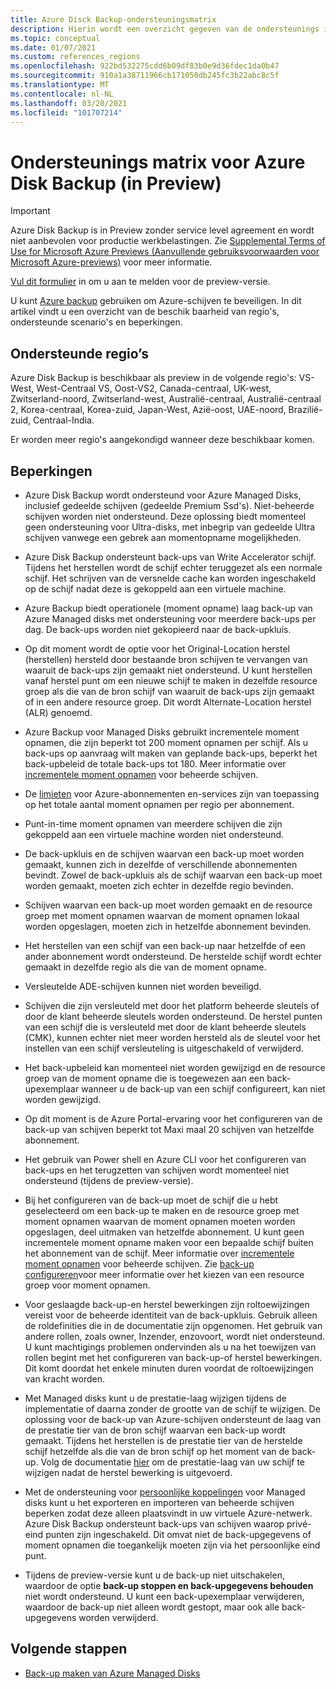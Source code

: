 ```yaml
---
title: Azure Disck Backup-ondersteuningsmatrix
description: Hierin wordt een overzicht gegeven van de ondersteunings instellingen en beperkingen voor Azure-schijf back-ups.
ms.topic: conceptual
ms.date: 01/07/2021
ms.custom: references_regions
ms.openlocfilehash: 922bd532275cdd6b09df83b0e9d36fdec1da0b47
ms.sourcegitcommit: 910a1a38711966cb171050db245fc3b22abc8c5f
ms.translationtype: MT
ms.contentlocale: nl-NL
ms.lasthandoff: 03/20/2021
ms.locfileid: "101707214"
---
```

# <a name="azure-disk-backup-support-matrix-in-preview"></a>Ondersteunings matrix voor Azure Disk Backup (in Preview)

>[!IMPORTANT]
>Azure Disk Backup is in Preview zonder service level agreement en wordt niet aanbevolen voor productie werkbelastingen. Zie [Supplemental Terms of Use for Microsoft Azure Previews (Aanvullende gebruiksvoorwaarden voor Microsoft Azure-previews)](https://azure.microsoft.com/support/legal/preview-supplemental-terms/) voor meer informatie.
>
>[Vul dit formulier](https://forms.office.com/Pages/ResponsePage.aspx?id=v4j5cvGGr0GRqy180BHbR1vE8L51DIpDmziRt_893LVUNFlEWFJBN09PTDhEMjVHS05UWFkxUlUzUS4u) in om u aan te melden voor de preview-versie.

U kunt [Azure backup](./backup-overview.md) gebruiken om Azure-schijven te beveiligen. In dit artikel vindt u een overzicht van de beschik baarheid van regio's, ondersteunde scenario's en beperkingen.

## <a name="supported-regions"></a>Ondersteunde regio’s

Azure Disk Backup is beschikbaar als preview in de volgende regio's: VS-West, West-Centraal VS, Oost-VS2, Canada-centraal, UK-west, Zwitserland-noord, Zwitserland-west, Australië-centraal, Australië-centraal 2, Korea-centraal, Korea-zuid, Japan-West, Azië-oost, UAE-noord, Brazilië-zuid, Centraal-India. 

Er worden meer regio's aangekondigd wanneer deze beschikbaar komen.

## <a name="limitations"></a>Beperkingen

- Azure Disk Backup wordt ondersteund voor Azure Managed Disks, inclusief gedeelde schijven (gedeelde Premium Ssd's). Niet-beheerde schijven worden niet ondersteund. Deze oplossing biedt momenteel geen ondersteuning voor Ultra-disks, met inbegrip van gedeelde Ultra schijven vanwege een gebrek aan momentopname mogelijkheden.

- Azure Disk Backup ondersteunt back-ups van Write Accelerator schijf. Tijdens het herstellen wordt de schijf echter teruggezet als een normale schijf. Het schrijven van de versnelde cache kan worden ingeschakeld op de schijf nadat deze is gekoppeld aan een virtuele machine.

- Azure Backup biedt operationele (moment opname) laag back-up van Azure Managed disks met ondersteuning voor meerdere back-ups per dag. De back-ups worden niet gekopieerd naar de back-upkluis.

- Op dit moment wordt de optie voor het Original-Location herstel (herstellen) hersteld door bestaande bron schijven te vervangen van waaruit de back-ups zijn gemaakt niet ondersteund. U kunt herstellen vanaf herstel punt om een nieuwe schijf te maken in dezelfde resource groep als die van de bron schijf van waaruit de back-ups zijn gemaakt of in een andere resource groep. Dit wordt Alternate-Location herstel (ALR) genoemd.

- Azure Backup voor Managed Disks gebruikt incrementele moment opnamen, die zijn beperkt tot 200 moment opnamen per schijf. Als u back-ups op aanvraag wilt maken van geplande back-ups, beperkt het back-upbeleid de totale back-ups tot 180. Meer informatie over [incrementele moment opnamen](../virtual-machines/disks-incremental-snapshots.md#restrictions) voor beheerde schijven.

- De [limieten](../azure-resource-manager/management/azure-subscription-service-limits.md#virtual-machine-disk-limits) voor Azure-abonnementen en-services zijn van toepassing op het totale aantal moment opnamen per regio per abonnement.

- Punt-in-time moment opnamen van meerdere schijven die zijn gekoppeld aan een virtuele machine worden niet ondersteund.

- De back-upkluis en de schijven waarvan een back-up moet worden gemaakt, kunnen zich in dezelfde of verschillende abonnementen bevindt. Zowel de back-upkluis als de schijf waarvan een back-up moet worden gemaakt, moeten zich echter in dezelfde regio bevinden.

- Schijven waarvan een back-up moet worden gemaakt en de resource groep met moment opnamen waarvan de moment opnamen lokaal worden opgeslagen, moeten zich in hetzelfde abonnement bevinden.

- Het herstellen van een schijf van een back-up naar hetzelfde of een ander abonnement wordt ondersteund. De herstelde schijf wordt echter gemaakt in dezelfde regio als die van de moment opname.

- Versleutelde ADE-schijven kunnen niet worden beveiligd.

- Schijven die zijn versleuteld met door het platform beheerde sleutels of door de klant beheerde sleutels worden ondersteund. De herstel punten van een schijf die is versleuteld met door de klant beheerde sleutels (CMK), kunnen echter niet meer worden hersteld als de sleutel voor het instellen van een schijf versleuteling is uitgeschakeld of verwijderd.

- Het back-upbeleid kan momenteel niet worden gewijzigd en de resource groep van de moment opname die is toegewezen aan een back-upexemplaar wanneer u de back-up van een schijf configureert, kan niet worden gewijzigd.

- Op dit moment is de Azure Portal-ervaring voor het configureren van de back-up van schijven beperkt tot Maxi maal 20 schijven van hetzelfde abonnement.

- Het gebruik van Power shell en Azure CLI voor het configureren van back-ups en het terugzetten van schijven wordt momenteel niet ondersteund (tijdens de preview-versie).

- Bij het configureren van de back-up moet de schijf die u hebt geselecteerd om een back-up te maken en de resource groep met moment opnamen waarvan de moment opnamen moeten worden opgeslagen, deel uitmaken van hetzelfde abonnement. U kunt geen incrementele moment opname maken voor een bepaalde schijf buiten het abonnement van de schijf. Meer informatie over [incrementele moment opnamen](../virtual-machines/disks-incremental-snapshots.md#restrictions) voor beheerde schijven. Zie  [back-up configureren](backup-managed-disks.md#configure-backup)voor meer informatie over het kiezen van een resource groep voor moment opnamen.

- Voor geslaagde back-up-en herstel bewerkingen zijn roltoewijzingen vereist voor de beheerde identiteit van de back-upkluis. Gebruik alleen de roldefinities die in de documentatie zijn opgenomen. Het gebruik van andere rollen, zoals owner, Inzender, enzovoort, wordt niet ondersteund. U kunt machtigings problemen ondervinden als u na het toewijzen van rollen begint met het configureren van back-up-of herstel bewerkingen. Dit komt doordat het enkele minuten duren voordat de roltoewijzingen van kracht worden.

- Met Managed disks kunt u de prestatie-laag wijzigen tijdens de implementatie of daarna zonder de grootte van de schijf te wijzigen. De oplossing voor de back-up van Azure-schijven ondersteunt de laag van de prestatie tier van de bron schijf waarvan een back-up wordt gemaakt. Tijdens het herstellen is de prestatie tier van de herstelde schijf hetzelfde als die van de bron schijf op het moment van de back-up. Volg de documentatie [hier](../virtual-machines/disks-performance-tiers-portal.md) om de prestatie-laag van uw schijf te wijzigen nadat de herstel bewerking is uitgevoerd.

- Met de ondersteuning voor [persoonlijke koppelingen](../virtual-machines/disks-enable-private-links-for-import-export-portal.md) voor Managed disks kunt u het exporteren en importeren van beheerde schijven beperken zodat deze alleen plaatsvindt in uw virtuele Azure-netwerk. Azure Disk Backup ondersteunt back-ups van schijven waarop privé-eind punten zijn ingeschakeld. Dit omvat niet de back-upgegevens of moment opnamen die toegankelijk moeten zijn via het persoonlijke eind punt.

- Tijdens de preview-versie kunt u de back-up niet uitschakelen, waardoor de optie **back-up stoppen en back-upgegevens behouden** niet wordt ondersteund. U kunt een back-upexemplaar verwijderen, waardoor de back-up niet alleen wordt gestopt, maar ook alle back-upgegevens worden verwijderd.

## <a name="next-steps"></a>Volgende stappen

- [Back-up maken van Azure Managed Disks](backup-managed-disks.md)